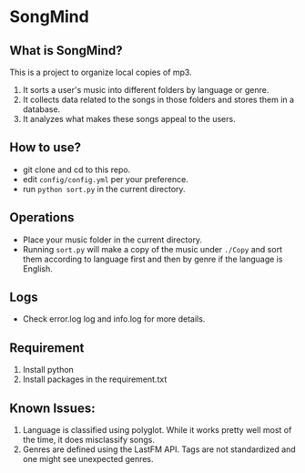 # SongMind

## What is SongMind?
This is a project to organize local copies of mp3.
1. It sorts a user's music into different folders by language or genre.
2. It collects data related to the songs in those folders and stores them in a database.
3. It analyzes what makes these songs appeal to the users.

## How to use?

- git clone and cd to this repo.
- edit `config/config.yml` per your preference.
- run `python sort.py` in the current directory.


## Operations

- Place your music folder in the current directory.
- Running `sort.py` will make a copy of the music under `./Copy` and sort them according to language first and then by genre if the language is English.

## Logs

- Check error.log log and info.log for more details.

## Requirement

1. Install python
2. Install packages in the requirement.txt

## Known Issues:
1. Language is classified using polyglot. While it works pretty well most of the time, it does misclassify songs.
2. Genres are defined using the LastFM API. Tags are not standardized and one might see unexpected genres.
